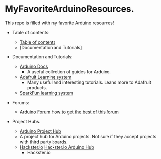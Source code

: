# MyFavoriteArduinoResources.
This repo is filled with my favorite Arduino resources!


* Table of contents:
  * [Table of contents](https://github.com/V205Github/MyFavoriteArduinoResources.)
  * [Documentation and Tutorials]



* Documentation and Tutorials:
  * [Arduino Docs](https://docs.arduino.cc)
    * A useful collection of guides for Arduino. 
  * [Adafruit Learning system](https://learn.adafruit.com)
    * Many useful and interesting tutorials. Leans more to Adafruit products. 
  * [SparkFun learning system](https://learn.sparkfun.com)

* Forums:
   * [Arduino Forum](https://forum.arduino.cc) [How to get the best of this forum](https://forum.arduino.cc/t/how-to-get-the-best-out-of-this-forum/679966)

* Project Hubs.
  * [Arduino Project Hub](https://projecthub.arduino.cc)
   * A project hub for Arduino projects. Not sure if they accept projects with third party boards.
  * [Hackster.io](https://www.hackster.io) [Hackster.io Arduino Hub](https://www.hackster.io/arduino)
    * Hackster.io   
